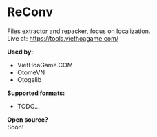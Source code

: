 # ReConv
Files extractor and repacker, focus on localization.\
Live at: <https://tools.viethoagame.com/>

**Used by:**:
- VietHoaGame.COM
- OtomeVN
- Otogelib

**Supported formats:**
- TODO...

**Open source?**\
Soon!
